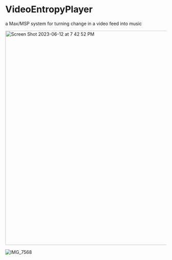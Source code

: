 # VideoEntropyPlayer
a Max/MSP system for turning change in a video feed into music

<img width="671" alt="Screen Shot 2023-06-12 at 7 42 52 PM" src="https://github.com/donundeen/VideoEntropyPlayer/assets/606125/6a4fa21d-6841-4658-917c-7a0c3549d757">

![IMG_7568](https://github.com/donundeen/VideoEntropyPlayer/assets/606125/c8d24cd1-ca60-49db-ac51-0ba0cf9ffa7d)
